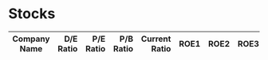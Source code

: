 # Stocks
| Company Name | D/E Ratio | P/E Ratio | P/B Ratio | Current Ratio | ROE1 | ROE2 | ROE3 | ROE4 | Dividend Yield | D/L Ratio | Market Cap |
| ------------ | ---------:| ---------:| ---------:| -------------:| ----:| ----:| ----:| ----:| --------------:| ---------:| ----------:|
